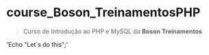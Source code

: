 # course_Boson_TreinamentosPHP

> Curso de Introdução ao PHP e MySQL da **Boson Treinamentos**

'Echo "Let´s do this";'
